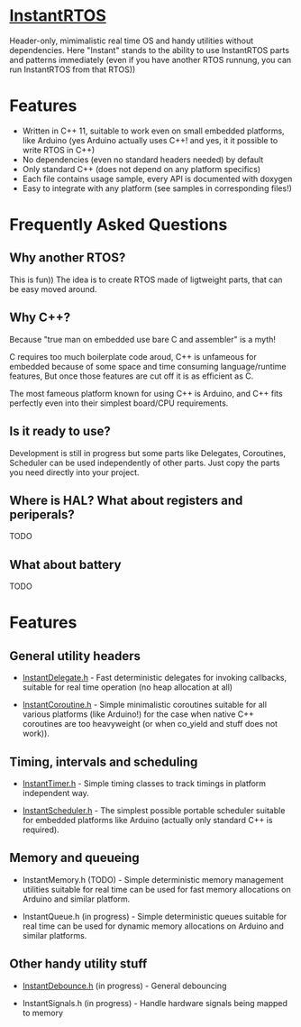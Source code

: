 # [InstantRTOS](https://github.com/olvap80/InstantRTOS)
Header-only, mimimalistic real time OS and handy utilities without dependencies.
Here "Instant" stands to the ability to use InstantRTOS parts and patterns immediately (even if you have another RTOS runnung, you can run InstantRTOS from that RTOS))

# Features
- Written in C++ 11, suitable to work even on small embedded platforms, like Arduino (yes Arduino actually uses C++! and yes, it it possible to write RTOS in C++)
- No dependencies (even no standard headers needed) by default
- Only standard C++ (does not depend on any platform specifics)
- Each file contains usage sample, every API is documented with doxygen
- Easy to integrate with any platform (see samples in corresponding files!)

# Frequently Asked Questions

## Why another RTOS?
This is fun)) The idea is to create RTOS made of ligtweight parts, that can be easy moved around.

## Why C++?
Because "true man on embedded use bare C and assembler" is a myth!

C requires too much boilerplate code aroud, 
C++ is unfameous for embedded because of some space and time consuming language/runtime features,
But once those features are cut off it is as efficient as C.

The most fameous platform known for using C++ is Arduino, and C++ fits perfectly even into their simplest board/CPU requirements.

## Is it ready to use?

Development is still in progress but some parts like Delegates, Coroutines, Scheduler can be used independently of other parts.
Just copy the parts you need directly into your project.

## Where is HAL? What about registers and periperals?

TODO

## What about battery

TODO

# Features
## General utility headers

- [InstantDelegate.h](https://github.com/olvap80/InstantRTOS/blob/main/InstantDelegate.h) - Fast deterministic delegates for invoking callbacks, suitable for real time operation (no heap allocation at all)

- [InstantCoroutine.h](https://github.com/olvap80/InstantRTOS/blob/main/InstantCoroutine.h) - Simple minimalistic coroutines suitable for all various platforms (like Arduino!) for the case when native C++ coroutines are too heavyweight (or when co_yield and stuff does not work)).

## Timing, intervals and scheduling

- [InstantTimer.h](https://github.com/olvap80/InstantRTOS/blob/main/InstantTimer.h) - Simple timing classes to track timings in platform independent way.

- [InstantScheduler.h](https://github.com/olvap80/InstantRTOS/blob/main/InstantScheduler.h) - The simplest possible portable scheduler suitable for embedded platforms like Arduino (actually only standard C++ is required).

## Memory and queueing

- InstantMemory.h (TODO) - Simple deterministic memory management utilities suitable for real time can be used for fast memory allocations on Arduino and similar platform.

- InstantQueue.h (in progress) - Simple deterministic queues suitable for real time can be used for dynamic memory allocations on Arduino and similar platforms.

## Other handy utility stuff

- [InstantDebounce.h](https://github.com/olvap80/InstantRTOS/blob/main/InstantDebounce.h) (in progress) - General debouncing

- InstantSignals.h (in progress) - Handle hardware signals being mapped to memory
